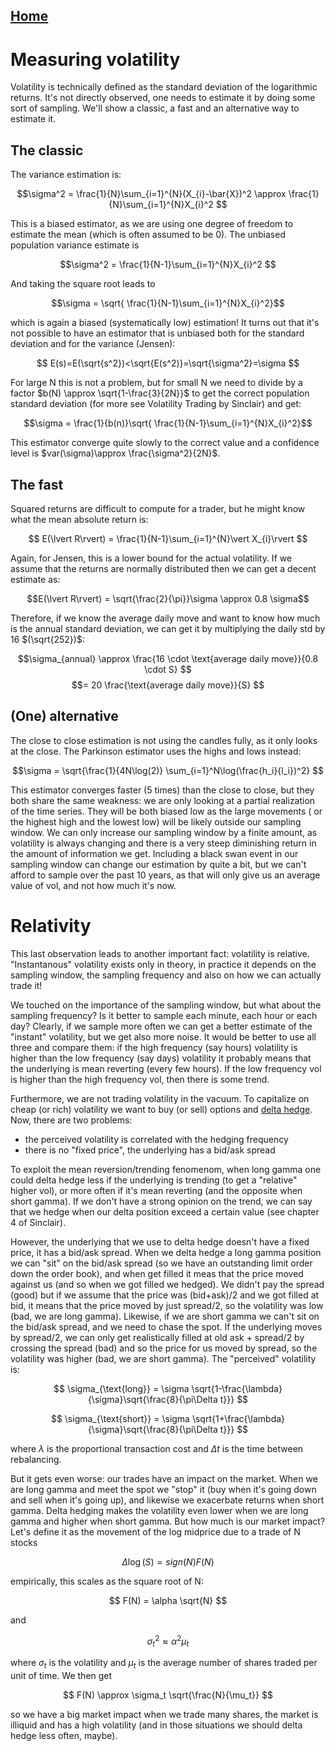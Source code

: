## [Home](../README.md)

# Measuring volatility

Volatility is technically defined as the standard deviation of the logarithmic returns.
It's not directly observed, one needs to estimate it by doing some sort of sampling. We'll show a classic, a fast and an alternative way to estimate it.

## The classic

The variance estimation is:

$$\sigma^2 = \frac{1}{N}\sum_{i=1}^{N}(X_{i}-\bar{X})^2 \approx  \frac{1}{N}\sum_{i=1}^{N}X_{i}^2 $$

This is a biased estimator, as we are using one degree of freedom to estimate the mean (which is often assumed to be 0). The unbiased population variance estimate is

$$\sigma^2 =  \frac{1}{N-1}\sum_{i=1}^{N}X_{i}^2 $$

And taking the square root leads to


$$\sigma = \sqrt{ \frac{1}{N-1}\sum_{i=1}^{N}X_{i}^2}$$

which is again a biased (systematically low) estimation! It turns out that it's not possible to have an estimator that is unbiased both for the standard deviation and for the variance (Jensen):

$$ E(s)=E(\sqrt{s^2})<\sqrt{E(s^2)}=\sqrt{\sigma^2}=\sigma $$

For large N this is not a problem, but for small N we need to divide by a factor $b(N) \approx \sqrt{1-\frac{3}{2N}}$ to get the correct population standard deviation (for more see Volatility Trading by Sinclair) and get:

$$\sigma = \frac{1}{b(n)}\sqrt{ \frac{1}{N-1}\sum_{i=1}^{N}X_{i}^2}$$

This estimator converge quite slowly to the correct value and a confidence level is $var(\sigma)\approx \frac{\sigma^2}{2N}$.

## The fast
Squared returns are difficult to compute for a trader, but he might know what the mean absolute return is:

$$ E(\lvert R\rvert) = \frac{1}{N-1}\sum_{i=1}^{N}\vert X_{i}\rvert  $$

Again, for Jensen, this is a lower bound for the actual volatility. If we assume that the returns are normally distributed then we can get a decent estimate as:

$$E(\lvert R\rvert) = \sqrt{\frac{2}{\pi}}\sigma  \approx 0.8 \sigma$$

Therefore, if we know the average daily move and want to know how much is the annual standard deviation, we can get it by multiplying the daily std by 16 $(\sqrt{252})$:

$$\sigma_{annual} \approx \frac{16 \cdot \text{average daily move}}{0.8 \cdot S} $$
$$= 20 \frac{\text{average daily move}}{S} $$

## (One) alternative

The close to close estimation is not using the candles fully, as it only looks at the close. The Parkinson estimator uses the highs and lows instead:

$$\sigma = \sqrt{\frac{1}{4N\log(2)} \sum_{i=1}^N\log(\frac{h_i}{l_i})^2} $$

This estimator converges faster (5 times) than the close to close, but they both share the same weakness: we are only looking at a partial realization of the time series. They will be both biased low as the large movements ( or the highest high and the lowest low) will be likely outside our sampling window. We can only increase our sampling window by a finite amount, as volatility is always changing and there is a very steep diminishing return in the amount of information we get. Including a black swan event in our sampling window can change our estimation by quite a bit, but we can't afford to sample over the past 10 years, as that will only give us an average value of vol, and not how much it's now.



# Relativity

This last observation leads to another important fact: volatility is relative. "Instantanous" volatility exists only in theory, in practice it depends on the sampling window, the sampling frequency and also on how we can actually trade it!

We touched on the importance of the sampling window, but what about the sampling frequency?
Is it better to sample each minute, each hour or each day? Clearly, if we sample more often we can get a better estimate of the "instant" volatility, but we get also more noise. It would be better to use all three and compare them: if the high frequency (say hours) volatility is higher than the low frequency (say days) volatility it probably means that the underlying is mean reverting (every few hours). If the low frequency vol is higher than the high frequency vol, then there is some trend.

Furthermore, we are not trading volatility in the vacuum. To capitalize on cheap (or rich) volatility we want to buy (or sell) options and [delta hedge](../delta_hedging/delta_hedging.md). Now, there are two problems: 
- the perceived volatility is correlated with the hedging frequency
- there is no "fixed price", the underlying has a bid/ask spread

To exploit the mean reversion/trending fenomenom, when long gamma one could delta hedge less if the underlying is trending (to get a "relative" higher vol), or more often if it's mean reverting (and the opposite when short gamma). If we don't have a strong opinion on the trend, we can say that we hedge when our delta position exceed a certain value (see chapter 4 of Sinclair).

However, the underlying that we use to delta hedge doesn't have a fixed price, it has a bid/ask spread. When we delta hedge a long gamma position we can "sit" on the bid/ask spread (so we have an outstanding limit order down the order book), and when get filled it meas that the price moved against us (and so when we got filled we hedged). We didn't pay the spread (good) but if we assume that the price was (bid+ask)/2 and we got filled at bid, it means that the price moved by just spread/2, so the volatility was low (bad, we are long gamma). Likewise, if we are short gamma we can't sit on the bid/ask spread, and we need to chase the spot. If the underlying moves by spread/2, we can only get realistically filled at old ask + spread/2 by crossing the spread (bad) and so the price for us moved by spread, so the volatility was higher (bad, we are short gamma).
The "perceived" volatility is:

$$ \sigma_{\text{long}} = \sigma \sqrt{1-\frac{\lambda}{\sigma}\sqrt{\frac{8}{\pi\Delta t}}} $$

$$ \sigma_{\text{short}} = \sigma \sqrt{1+\frac{\lambda}{\sigma}\sqrt{\frac{8}{\pi\Delta t}}} $$

where $\lambda$ is the proportional transaction cost and $\Delta t$ is the time between rebalancing.

But it gets even worse: our trades have an impact on the market. When we are long gamma and meet the spot we "stop" it (buy when it's going down and sell when it's going up), and likewise we exacerbate returns when short gamma. Delta hedging makes the volatility even lower when we are long gamma and higher when short gamma. 
But how much is our market impact? Let's define it as the movement of the log midprice due to a trade of N stocks

$$ \Delta \log(S) = sign(N)F(N) $$

empirically, this scales as the square root of N:

$$ F(N) = \alpha \sqrt{N} $$

and

$$ \sigma_t^2 \approx \alpha^2 \mu_t$$

where $\sigma_t$ is the volatility and $\mu_t$ is the average number of shares traded per unit of time. We then get

$$ F(N) \approx \sigma_t \sqrt{\frac{N}{\mu_t}} $$

so we have a big market impact when we trade many shares, the market is illiquid and has a high volatility (and in those situations we should delta hedge less often, maybe).